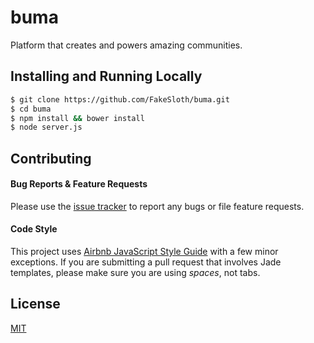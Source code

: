 # buma

Platform that creates and powers amazing communities.

## Installing and Running Locally

```bash
$ git clone https://github.com/FakeSloth/buma.git
$ cd buma
$ npm install && bower install
$ node server.js
```

## Contributing

#### Bug Reports & Feature Requests

Please use the [issue tracker][issue] to report any bugs or file feature 
requests.

[issue]: https://github.com/FakeSloth/buma/issues

#### Code Style

This project uses [Airbnb JavaScript Style Guide](style) with a few minor 
exceptions. If you are submitting a pull request that involves Jade templates, 
please make sure you are using *spaces*, not tabs.

[style]: https://github.com/airbnb/javascript

## License

[MIT](LICENSE)

